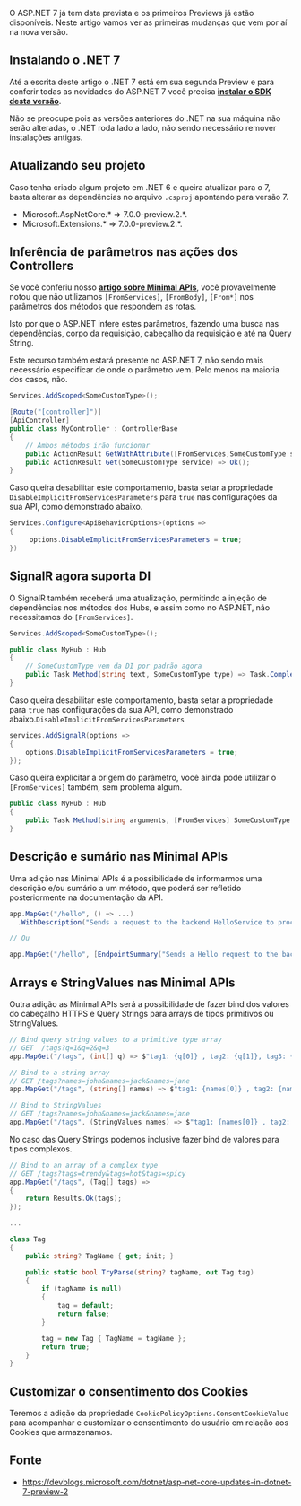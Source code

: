 O ASP.NET 7 já tem data prevista e os primeiros Previews já estão disponíveis. Neste artigo vamos ver as primeiras mudanças que vem por aí na nova versão.

## Instalando o .NET 7
Até a escrita deste artigo o .NET 7 está em sua segunda Preview e para conferir todas as novidades do ASP.NET 7 você precisa [**instalar o SDK desta versão**](https://dotnet.microsoft.com/en-us/download/dotnet/7.0).

Não se preocupe pois as versões anteriores do .NET na sua máquina não serão alteradas, o .NET roda lado a lado, não sendo necessário remover instalações antigas.

## Atualizando seu projeto
Caso tenha criado algum projeto em .NET 6 e queira atualizar para o 7, basta alterar as dependências no arquivo `.csproj` apontando para versão 7.

 * Microsoft.AspNetCore.* => 7.0.0-preview.2.*.
 * Microsoft.Extensions.* => 7.0.0-preview.2.*.

## Inferência de parâmetros nas ações dos Controllers
Se você conferiu nosso [**artigo sobre Minimal APIs**](https://balta.io/blog/aspnet-minimal-apis), você provavelmente notou que não utilizamos `[FromServices]`, `[FromBody]`, `[From*]` nos parâmetros dos métodos que respondem as rotas.

Isto por que o ASP.NET infere estes parâmetros, fazendo uma busca nas dependências, corpo da requisição, cabeçalho da requisição e até na Query String.

Este recurso também estará presente no ASP.NET 7, não sendo mais necessário especificar de onde o parâmetro vem. Pelo menos na maioria dos casos, não.

```csharp
Services.AddScoped<SomeCustomType>();

[Route("[controller]")]
[ApiController]
public class MyController : ControllerBase
{
    // Ambos métodos irão funcionar
    public ActionResult GetWithAttribute([FromServices]SomeCustomType service) => Ok();
    public ActionResult Get(SomeCustomType service) => Ok();
}
```

Caso queira desabilitar este comportamento, basta setar a propriedade `DisableImplicitFromServicesParameters` para `true` nas configurações da sua API, como demonstrado abaixo.

```csharp
Services.Configure<ApiBehaviorOptions>(options =>
{
     options.DisableImplicitFromServicesParameters = true;
})
```

## SignalR agora suporta DI
O SignalR também receberá uma atualização, permitindo a injeção de dependências nos métodos dos Hubs, e assim como no ASP.NET, não necessitamos do `[FromServices]`.

```csharp
Services.AddScoped<SomeCustomType>();

public class MyHub : Hub
{
    // SomeCustomType vem da DI por padrão agora
    public Task Method(string text, SomeCustomType type) => Task.CompletedTask;
}
```
Caso queira desabilitar este comportamento, basta setar a propriedade para `true` nas configurações da sua API, como demonstrado abaixo.`DisableImplicitFromServicesParameters`

```csharp
services.AddSignalR(options =>
{
    options.DisableImplicitFromServicesParameters = true;
});
```

Caso queira explicitar a origem do parâmetro, você ainda pode utilizar o `[FromServices]` também, sem problema algum.

```csharp
public class MyHub : Hub
{
    public Task Method(string arguments, [FromServices] SomeCustomType type);
}
```

## Descrição e sumário nas Minimal APIs
Uma adição nas Minimal APIs é a possibilidade de informarmos uma descrição e/ou sumário a um método, que poderá ser refletido posteriormente na documentação da API.

```csharp
app.MapGet("/hello", () => ...)
  .WithDescription("Sends a request to the backend HelloService to process a greeting request.");

// Ou

app.MapGet("/hello", [EndpointSummary("Sends a Hello request to the backend")]() => ...)

```

## Arrays e StringValues nas Minimal APIs
Outra adição as Minimal APIs será a possibilidade de fazer bind dos valores do cabeçalho HTTPS e Query Strings para arrays de tipos primitivos ou StringValues.

```csharp
// Bind query string values to a primitive type array
// GET  /tags?q=1&q=2&q=3
app.MapGet("/tags", (int[] q) => $"tag1: {q[0]} , tag2: {q[1]}, tag3: {q[2]}")

// Bind to a string array
// GET /tags?names=john&names=jack&names=jane
app.MapGet("/tags", (string[] names) => $"tag1: {names[0]} , tag2: {names[1]}, tag3: {names[2]}")

// Bind to StringValues
// GET /tags?names=john&names=jack&names=jane
app.MapGet("/tags", (StringValues names) => $"tag1: {names[0]} , tag2: {names[1]}, tag3: {names[2]}")
```
No caso das Query Strings podemos inclusive fazer bind de valores para tipos complexos.

```csharp
// Bind to an array of a complex type
// GET /tags?tags=trendy&tags=hot&tags=spicy
app.MapGet("/tags", (Tag[] tags) =>
{
    return Results.Ok(tags);
});

...

class Tag 
{
    public string? TagName { get; init; }

    public static bool TryParse(string? tagName, out Tag tag)
    {
        if (tagName is null) 
        {
            tag = default;
            return false;
        }

        tag = new Tag { TagName = tagName };
        return true;
    }
}
```

## Customizar o consentimento dos Cookies
Teremos a adição da propriedade `CookiePolicyOptions.ConsentCookieValue` para acompanhar e customizar o consentimento do usuário em relação aos Cookies que armazenamos.

## Fonte
 * https://devblogs.microsoft.com/dotnet/asp-net-core-updates-in-dotnet-7-preview-2